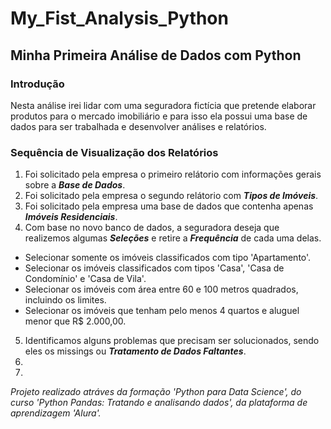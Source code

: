 # My_Fist_Analysis_Python
## Minha Primeira Análise de Dados com Python

### Introdução
Nesta análise irei lidar com uma seguradora fictícia que pretende elaborar produtos para o mercado imobiliário e para isso ela possui uma base de dados para ser trabalhada e desenvolver análises e relatórios. 

### Sequência de Visualização dos Relatórios 
1. Foi solicitado pela empresa o primeiro relátorio com informações gerais sobre a _**Base de Dados**_.
2. Foi solicitado pela empresa o segundo relátorio com _**Tipos de Imóveis**_.
3. Foi solicitado pela empresa uma base de dados que contenha apenas _**Imóveis Residenciais**_. 
4. Com base no novo banco de dados, a seguradora deseja que realizemos algumas _**Seleções**_ e retire a _**Frequência**_ de cada uma delas.
* Selecionar somente os imóveis classificados com tipo 'Apartamento'. 
* Selecionar os imóveis classificados com tipos 'Casa', 'Casa de Condomínio' e 'Casa de Vila'.
* Selecionar os imóveis com área entre 60 e 100 metros quadrados, incluindo os limites.
* Selecionar os imóveis que tenham pelo menos 4 quartos e aluguel menor que R$ 2.000,00.
5. Identificamos alguns problemas que precisam ser solucionados, sendo eles os missings ou _**Tratamento de Dados Faltantes**_.
6. 
7. 

_Projeto realizado atráves da formação 'Python para Data Science', do curso 'Python Pandas: Tratando e analisando dados', da plataforma de aprendizagem 'Alura'._
